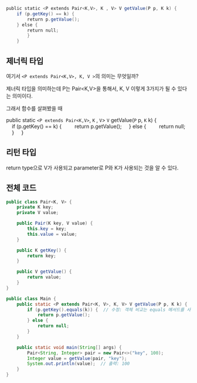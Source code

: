 
```java
public static <P extends Pair<K,V>, K , V> V getValue(P p, K k) {
    if (p.getKey() == k) {
        return p.getValue();
    } else {
        return null;
	    }
    }
```

## 제너릭 타입
여기서 `<P extends Pair<K,V>, K, V >`의 의미는 무엇일까?

제너릭 타입을 의미하는데 P는 Pair<K,V>을 통해서, K, V 이렇게 3가지가 될 수 있다는 의미이다.

그래서 함수를 살펴봤을 때

public static `<P extends Pair<K,V>`, `K` , `V`> `V` getValue(`P` p, `K` k) {
    if (p.getKey() == k) {
        return p.getValue();
    } else {
        return null;
	    }
    }
## 리턴 타입
return type으로 V가 사용되고 parameter로 P와 K가 사용되는 것을 알 수 있다.

## 전체 코드

```java
public class Pair<K, V> {
    private K key;
    private V value;

    public Pair(K key, V value) {
        this.key = key;
        this.value = value;
    }

    public K getKey() {
        return key;
    }

    public V getValue() {
        return value;
    }
}

public class Main {
    public static <P extends Pair<K, V>, K, V> V getValue(P p, K k) {
        if (p.getKey().equals(k)) {  // 수정: 객체 비교는 equals 메서드를 사용
            return p.getValue();
        } else {
            return null;
        }
    }

    public static void main(String[] args) {
        Pair<String, Integer> pair = new Pair<>("key", 100);
        Integer value = getValue(pair, "key");
        System.out.println(value);  // 출력: 100
    }
}
```
